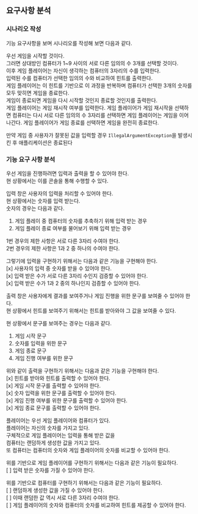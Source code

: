 ## 요구사항 분석
### 시나리오 작성
기능 요구사항을 보며 시나리오를 작성해 보면 다음과 같다.<br>

우선 게임을 시작할 것이다.<br>
그러면 상대방인 컴퓨터가 1~9 사이의 서로 다른 임의의 수 3개를 선택할 것이다.<br>
이후 게임 플레이어는 자신이 생각하는 컴퓨터의 3자리의 수를 입력한다.<br>
입력된 수를 컴퓨터가 선택한 임의의 수와 비교하여 힌트를 출력한다.<br>
게임 플레이어는 이 힌트를 기반으로 이 과정을 반복하며 컴퓨터가 선택한 3개의 숫자를 모두 맞히면 게임을 종료한다.<br>
게임이 종료되면 게임을 다시 시작할 것인지 종료할 것인지를 출력한다.<br>
게임 플레이어는 게임 재시작 여부를 입력한다.
게임 플레이어가 게임 재시작을 선택하면 컴퓨터는 다시 서로 다른 임의의 수 3자리를 선택하면 게임 플레이어는 게임을 이어나간다.
게임 플레이어가 게임 종료를 선택하면 게임을 완전히 종료한다.

만약 게임 중 사용자가 잘못된 값을 입력할 경우 `IllegalArgumentException`을 발생시킨 후 애플리케이션은 종료된다<br>

### 기능 요구 사항 분석
우선 게임을 진행하려면 입력과 출력을 할 수 있어야 한다.<br>
현 상황에서는 이를 콘솔을 통해 수행할 수 있다.<br>

입력 창은 사용자의 입력을 처리할 수 있어야 한다.<br>
현 상황에서는 숫자를 입력 받는다.<br>
숫자의 경우는 다음과 같다.
1. 게임 플레이 중 컴퓨터의 숫자를 추축하기 위해 입력 받는 경우
2. 게임 플레이 종료 여부를 물어보기 위해 입력 받는 경우

1번 경우의 제한 사항은 서로 다른 3자리 수여야 한다.<br>
2번 경우의 제한 사항은 1과 2 중 하나의 수여야 한다.<br>

그렇기에 입력을 구현하기 위해서는 다음과 같은 기능을 구현해야 한다.<br>
[x] 사용자의 입력 중 숫자를 받을 수 있어야 한다.<br>
[x] 입력 받은 수가 서로 다른 3자리 수인지 검증할 수 있어야 한다.<br>
[x] 입력 받은 수가 1과 2 중의 하나인지 검증할 수 있어야 한다.<br>

출력 창은 사용자에게 결과를 보여주거나 게임 진행을 위한 문구를 보여줄 수 있어야 한다.<br>
현 상황에서 힌트를 보여주기 위해서는 힌트를 받아와야 그 값을 보여줄 수 있다.<br>

현 상황에서 문구를 보여주는 경우는 다음과 같다.
1. 게임 시작 문구
2. 숫자를 입력을 위한 문구
3. 게임 종료 문구
4. 게임 진행 여부를 위한 문구

위와 같이 출력을 구현하기 위해서는 다음과 같은 기능을 구현해야 한다.<br>
[x] 힌트를 받아와 힌트를 출력할 수 있어야 한다.<br>
[x] 게임 시작 문구를 출력할 수 있어야 한다.<br>
[x] 숫자 입력을 위한 문구를 출력할 수 있어야 한다.<br>
[x] 게임 진행 여부를 위한 문구를 출력할 수 있어야 한다.<br>
[x] 게임 종료 문구를 출력할 수 있어야 한다.<br>

플레이어는 우선 게임 플레이어와 컴퓨터가 있다.<br>
플레이어는 자신의 숫자를 가지고 있다.<br>
구체적으로 게임 플레이어는 입력을 통해 받은 값을<br>
컴퓨터는 랜덤하게 생성한 값을 가지고 있다.<br>
또 컴퓨터는 컴퓨터의 숫자와 게임 플레이어의 숫자를 비교할 수 있어야 한다.<br>

위를 기반으로 게임 플레이어를 구현하기 위해서는 다음과 같은 기능이 필요하다.<br>
[ ] 입력 받은 숫자를 가질 수 있어야 한다.

위를 기반으로 컴퓨터를 구현하기 위해서는 다음과 같은 기능이 필요하다.<br>
[ ] 랜덤하게 생성한 값을 가질 수 있어야 한다.<br>
[ ] 이때 랜덤한 값 역시 서로 다른 3자리 수여야 한다.<br>
[ ] 게임 플레이어의 숫자와 컴퓨터의 숫자를 비교하여 힌트를 제공할 수 있어야 한다.<br>